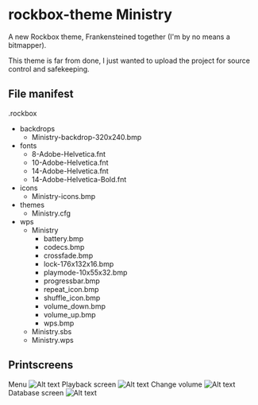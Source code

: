 # rockbox-theme Ministry
A new Rockbox theme, Frankensteined together (I'm by no means a bitmapper).

This theme is far from done, I just wanted to upload the project for source control and safekeeping.

## File manifest
.rockbox
 - backdrops
	- Ministry-backdrop-320x240.bmp
 - fonts
	- 8-Adobe-Helvetica.fnt
	- 10-Adobe-Helvetica.fnt
	- 14-Adobe-Helvetica.fnt
	- 14-Adobe-Helvetica-Bold.fnt	
 - icons
	- Ministry-icons.bmp
 - themes
	- Ministry.cfg
 - wps
	- Ministry
		- battery.bmp
		- codecs.bmp
		- crossfade.bmp
		- lock-176x132x16.bmp
		- playmode-10x55x32.bmp
		- progressbar.bmp
		- repeat_icon.bmp
		- shuffle_icon.bmp
		- volume_down.bmp
		- volume_up.bmp
		- wps.bmp
	- Ministry.sbs
	- Ministry.wps

## Printscreens
Menu
![Alt text](/images/meu.png?raw=true "menu")
Playback screen
![Alt text](/images/meu.png?raw=true "playback")
Change volume
![Alt text](/images/meu.png?raw=true "volume")
Database screen
![Alt text](/images/meu.png?raw=true "database")